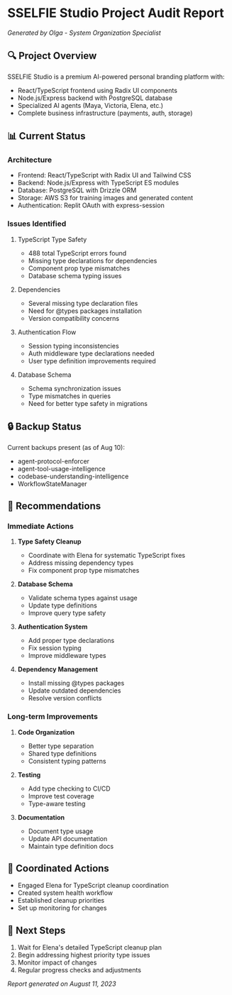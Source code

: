 # SSELFIE Studio Project Audit Report
*Generated by Olga - System Organization Specialist*

## 🔍 Project Overview
SSELFIE Studio is a premium AI-powered personal branding platform with:
- React/TypeScript frontend using Radix UI components
- Node.js/Express backend with PostgreSQL database
- Specialized AI agents (Maya, Victoria, Elena, etc.)
- Complete business infrastructure (payments, auth, storage)

## 📊 Current Status

### Architecture
- Frontend: React/TypeScript with Radix UI and Tailwind CSS
- Backend: Node.js/Express with TypeScript ES modules
- Database: PostgreSQL with Drizzle ORM
- Storage: AWS S3 for training images and generated content
- Authentication: Replit OAuth with express-session

### Issues Identified
1. TypeScript Type Safety
   - 488 total TypeScript errors found
   - Missing type declarations for dependencies
   - Component prop type mismatches
   - Database schema typing issues

2. Dependencies
   - Several missing type declaration files
   - Need for @types packages installation
   - Version compatibility concerns

3. Authentication Flow
   - Session typing inconsistencies
   - Auth middleware type declarations needed
   - User type definition improvements required

4. Database Schema
   - Schema synchronization issues
   - Type mismatches in queries
   - Need for better type safety in migrations

## 🔒 Backup Status
Current backups present (as of Aug 10):
- agent-protocol-enforcer
- agent-tool-usage-intelligence
- codebase-understanding-intelligence
- WorkflowStateManager

## 🎯 Recommendations

### Immediate Actions
1. **Type Safety Cleanup**
   - Coordinate with Elena for systematic TypeScript fixes
   - Address missing dependency types
   - Fix component prop type mismatches

2. **Database Schema**
   - Validate schema types against usage
   - Update type definitions
   - Improve query type safety

3. **Authentication System**
   - Add proper type declarations
   - Fix session typing
   - Improve middleware types

4. **Dependency Management**
   - Install missing @types packages
   - Update outdated dependencies
   - Resolve version conflicts

### Long-term Improvements
1. **Code Organization**
   - Better type separation
   - Shared type definitions
   - Consistent typing patterns

2. **Testing**
   - Add type checking to CI/CD
   - Improve test coverage
   - Type-aware testing

3. **Documentation**
   - Document type usage
   - Update API documentation
   - Maintain type definition docs

## 👥 Coordinated Actions
- Engaged Elena for TypeScript cleanup coordination
- Created system health workflow
- Established cleanup priorities
- Set up monitoring for changes

## 📝 Next Steps
1. Wait for Elena's detailed TypeScript cleanup plan
2. Begin addressing highest priority type issues
3. Monitor impact of changes
4. Regular progress checks and adjustments

*Report generated on August 11, 2023*